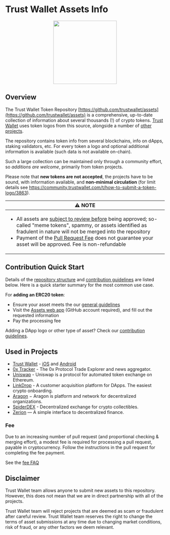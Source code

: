 # Trust Wallet Assets Info

<center><img src='https://trustwallet.com/assets/images/media/assets/horizontal_blue.png' height="200"></center>

## Overview
The Trust Wallet Token Repository 
[https://github.com/trustwallet/assets](https://github.com/trustwallet/assets)
is a comprehensive, up-to-date collection of information about several thousands (!) of crypto tokens.
[Trust Wallet](https://trustwallet.com) uses token logos from this source, alongside a number of [other projects](#used-in-projects).

The repository contains token info from several blockchains, info on dApps, staking validators, etc.
For every token a logo and optional additional information is available (such data is not available on-chain).

Such a large collection can be maintained only through a community effort, so _additions are welcome_,
primarily from token projects.

Please note that __new tokens are not accepted__,
the projects have to be sound, with information available, and __non-minimal circulation__
(for limit details see https://community.trustwallet.com/t/how-to-submit-a-token-logo/3863).

<table width="100%">
  <thead>
    <tr>
      <th align="center">
        ⚠️ NOTE
      </th>
    </tr>
  </thead>

  <tbody>
    <tr>
      <td>
        <ul>
          <li>All assets are <a href="#disclaimer">subject to review before</a> being approved; so-called "meme tokens", spammy, or assets identified as fradulent in nature will not be merged into the repository</li>
          <li>Payment of the <a href="pr-fee.md">Pull Request Fee</a> does not guarantee your asset will be approved. Fee is non-refundable</li>
        </ul>
      </td>
    </tr>
  </tbody>
</table>


## Contribution Quick Start

Details of the [repository structure](#repository-details) and 
[contribution guidelines](repository_details.md#contribution-guidelines) are listed below.
Here is a quick starter summary for the most common use case.

For **adding an ERC20 token**:
- Ensure your asset meets the our [general guidelines](#disclaimer)
- Visit the [Assets web app](https://assets.trustwallet.com) (GitHub account required), and fill out the requested information
- Pay the processing fee

Adding a DApp logo or other type of asset? Check our [contribution guidelines](repository_details.md#contribution-guidelines).

## Used in Projects

- [Trust Wallet](https://trustwallet.com) - [iOS](https://itunes.apple.com/us/app/trust-ethereum-wallet/id1288339409) and [Android](https://play.google.com/store/apps/details?id=com.wallet.crypto.trustapp)
- [0x Tracker](https://0xtracker.com) - The 0x Protocol Trade Explorer and news aggregator.
- [Uniswap](https://uniswap.exchange) - Uniswap is a protocol for automated token exchange on Ethereum.
- [LinkDrop](https://linkdrop.io/) - A customer acquisition platform for DApps. The easiest crypto onboarding.
- [Aragon](https://aragon.org/) − Aragon is platform and network for decentralized organizations.
- [SpiderDEX](https://www.spiderdex.com) - Decentralized exchange for crypto collectibles.
- [Zerion](https://zerion.io) — A simple interface to decentralized finance.

### Fee
Due to an increasing number of pull request (and proportional checking & merging effort),
a modest fee is required for processing a pull request, payable in cryptocurrency.
Follow the instructions in the pull request for completing the fee payment.

See the [fee FAQ](pr-fee.md)

## Disclaimer
Trust Wallet team allows anyone to submit new assets to this repository. However, this does not mean that we are in direct partnership with all of the projects.

Trust Wallet team will reject projects that are deemed as scam or fraudulent after careful review.
Trust Wallet team reserves the right to change the terms of asset submissions at any time due to changing market conditions, risk of fraud, or any other factors we deem relevant.
